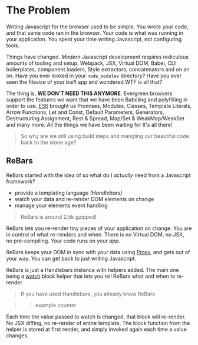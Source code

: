 

# The Problem

Writing Javascript for the browser used to be simple. You wrote your code, and that same code ran in the browser. _Your_ code is what was running in your application. You spent your time writing Javascript, not configuring tools.

Things have changed. _Modern_ Javascript development requires rediculous amounts of tooling and setup. Webpack, JSX, Virtual DOM, Babel, CLI bolierplates, component loaders, Style extractors, concatenators and on an on. Have you ever looked in your `node_modules` directory? Have you ever seen the filesize of your _built_ app and wondered WTF is all that?

The thing is, **WE DON'T NEED THIS ANYMORE**. Evergreen browsers support the features we want that we have been Babeling and polyfilling in order to use. [ES6](https://caniuse.com/#feat=es6) brought us Promises, Modules, Classes, Template Literals, Arrow Functions, Let and Const, Default Parameters, Generators, Destructuring Assignment, Rest & Spread, Map/Set & WeakMap/WeakSet and many more. All the things we have been waiting for It's all there!

> So why are we still using build steps and mangling _our_ beautiful code back to the stone age?

## ReBars

ReBars started with the idea of so what do I _actually_ need from a Javascript framework?

- provide a templating language _(Handlebars)_
- watch your data and re-render DOM elements on change
- manage your elements event handling

> ReBars is around 2.5k gzipped!

ReBars lets you re-render tiny pieces of your application on change. You are in control of what re-renders and when. There is no Virtual DOM, no JSX, no pre-compiling. _Your_ code runs on your _app_.

ReBars keeps your DOM in sync with your data using [Proxy](https://developer.mozilla.org/en-US/docs/Web/JavaScript/Reference/Global_Objects/Proxy), and gets out of your way. You can get back to just writing Javascript.

ReBars is just a Handlebars instance with helpers added. The main one being a [watch](#the-watch-helper) block helper that lets you tell ReBars what and when to re-render.

> If you have used Handlebars, you already know ReBars

>> example counter

Each time the value passed to watch is changed, that block will re-render. No JSX diffing, no re-render of entire template. The block function from the helper is stored at first render, and simply invoked again each time a value changes.
